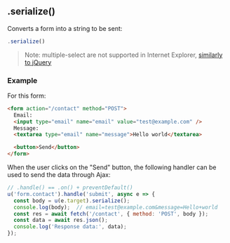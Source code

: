 ## .serialize()

Converts a form into a string to be sent:

```js
.serialize()
```

> Note: multiple-select are not supported in Internet Explorer, [similarly to jQuery](https://github.com/jquery/jquery-mobile/issues/3947)

### Example

For this form:

```html
<form action="/contact" method="POST">
  Email:
  <input type="email" name="email" value="test@example.com" />
  Message:
  <textarea type="email" name="message">Hello world</textarea>

  <button>Send</button>
</form>
```

When the user clicks on the "Send" button, the following handler can be used to send the data through Ajax:

```js
// .handle() == .on() + preventDefault()
u('form.contact').handle('submit', async e => {
  const body = u(e.target).serialize();
  console.log(body);  // email=test@example.com&message=Hello+world
  const res = await fetch('/contact', { method: 'POST', body });
  const data = await res.json();
  console.log('Response data:', data);
});
```
